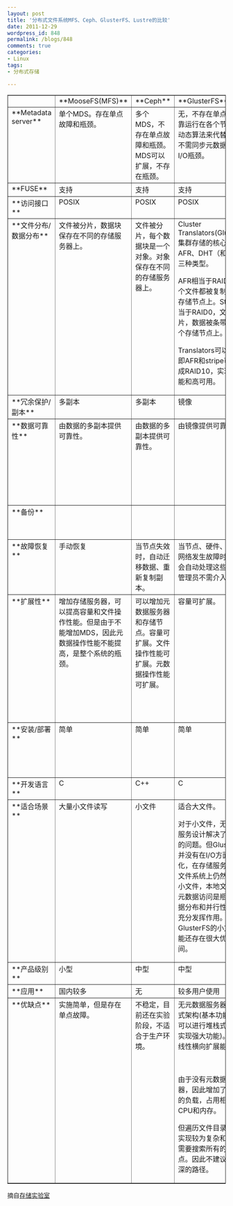 ```yaml
---
layout: post
title: '分布式文件系统MFS、Ceph、GlusterFS、Lustre的比较'
date: 2011-12-29
wordpress_id: 848
permalink: /blogs/848
comments: true
categories:
- Linux
tags:
- 分布式存储

---
```

<table border="1" cellspacing="0" cellpadding="0">
<tbody>
<tr>
<td valign="top">&nbsp;</td>
<td valign="top">**MooseFS(MFS)**</td>
<td valign="top">**Ceph**</td>
<td valign="top">**GlusterFS**</td>
<td valign="top">**Lustre**</td>
</tr>
<tr>
<td valign="top">**Metadata server**</td>
<td valign="top">单个MDS。存在单点故障和瓶颈。</td>
<td valign="top">多个MDS，不存在单点故障和瓶颈。MDS可以扩展，不存在瓶颈。</td>
<td valign="top">无，不存在单点故障。靠运行在各个节点上的动态算法来代替MDS,不需同步元数据,无硬盘I/O瓶颈。</td>
<td valign="top">双MDS(互相备份)。MDS不可以扩展，存在瓶颈。</td>
</tr>
<tr>
<td valign="top">**FUSE**</td>
<td valign="top">支持</td>
<td valign="top">支持</td>
<td valign="top">支持</td>
<td valign="top">支持</td>
</tr>
<tr>
<td valign="top">**访问接口**</td>
<td valign="top">POSIX</td>
<td valign="top">POSIX</td>
<td valign="top">POSIX</td>
<td valign="top">POSIX/MPI</td>
</tr>
<tr>
<td valign="top">**文件分布/数据分布**</td>
<td valign="top">文件被分片，数据块保存在不同的存储服务器上。</td>
<td valign="top">文件被分片，每个数据块是一个对象。对象保存在不同的存储服务器上。</td>
<td valign="top">Cluster Translators(GlusterFS集群存储的核心)包括AFR、DHT（和Stripe三种类型。

AFR相当于RAID1，每个文件都被复制到多个存储节点上。Stripe相当于RAID0，文件被分片，数据被条带化到各个存储节点上。

Translators可以组合，即AFR和stripe可以组成RAID10，实现高性能和高可用。</td>
<td valign="top">可以把大文件分片并以类似RAID0的方式分散存储在多个存储节点上。</td>
</tr>
<tr>
<td valign="top">**冗余保护/副本**</td>
<td valign="top">多副本</td>
<td valign="top">多副本</td>
<td valign="top">镜像</td>
<td valign="top">无</td>
</tr>
<tr>
<td valign="top">**数据可靠性**</td>
<td valign="top">由数据的多副本提供可靠性。</td>
<td valign="top">由数据的多副本提供可靠性。</td>
<td valign="top">由镜像提供可靠性。</td>
<td valign="top">由存储节点上的RAID1或RAID5/6提供可靠性。假如存储节点失效，则数据不可用。</td>
</tr>
<tr>
<td valign="top">**备份**</td>
<td valign="top">&nbsp;</td>
<td valign="top">&nbsp;</td>
<td valign="top">&nbsp;</td>
<td valign="top">提供备份工具。支持远程备份。</td>
</tr>
<tr>
<td valign="top">**故障恢复**</td>
<td valign="top">手动恢复</td>
<td valign="top">当节点失效时，自动迁移数据、重新复制副本。</td>
<td valign="top">当节点、硬件、磁盘、网络发生故障时，系统会自动处理这些故障，管理员不需介入。</td>
<td valign="top">无</td>
</tr>
<tr>
<td valign="top">**扩展性**</td>
<td valign="top">增加存储服务器，可以提高容量和文件操作性能。但是由于不能增加MDS，因此元数据操作性能不能提高，是整个系统的瓶颈。</td>
<td valign="top">可以增加元数据服务器和存储节点。容量可扩展。文件操作性能可扩展。元数据操作性能可扩展。</td>
<td valign="top">容量可扩展。</td>
<td valign="top">可增加存储节点，提高容量可文件操作性能，但是由于不能增加MDS，因此元数据操作性能不能提高，是整个系统的瓶颈。</td>
</tr>
<tr>
<td valign="top">**安装/部署**</td>
<td valign="top">简单</td>
<td valign="top">简单</td>
<td valign="top">简单</td>
<td valign="top">复杂。而且Lustre严重依赖内核，需要重新编译内核。</td>
</tr>
<tr>
<td valign="top">**开发语言**</td>
<td valign="top">C</td>
<td valign="top">C++</td>
<td valign="top">C</td>
<td valign="top">C</td>
</tr>
<tr>
<td valign="top">**适合场景**</td>
<td valign="top">大量小文件读写</td>
<td valign="top">小文件</td>
<td valign="top"><a name="_Toc288579612"></a><a name="_Toc288579827"></a><a name="_Toc288579902"></a><a name="_Toc288580250"></a>适合大文件。

<a name="_Toc288580250"></a>对于小文件，无元数据服务设计解决了元数据的问题。但GlusterFS并没有在I/O方面作优化，在存储服务器底层文件系统上仍然是大量小文件，本地文件系统元数据访问是瓶颈，数据分布和并行性也无法充分发挥作用。因此，GlusterFS的小文件性能还存在很大优化空间。</td>
<td valign="top">大文件读写</td>
</tr>
<tr>
<td valign="top">**产品级别**</td>
<td valign="top">小型</td>
<td valign="top">中型</td>
<td valign="top">中型</td>
<td valign="top">重型</td>
</tr>
<tr>
<td valign="top">**应用**</td>
<td valign="top">国内较多</td>
<td valign="top">无</td>
<td valign="top">较多用户使用</td>
<td valign="top">HPC领域。</td>
</tr>
<tr>
<td valign="top">**优缺点**</td>
<td valign="top">实施简单，但是存在单点故障。</td>
<td valign="top">不稳定，目前还在实验阶段，不适合于生产环境。</td>
<td valign="top">无元数据服务器，堆栈式架构(基本功能模块可以进行堆栈式组合，实现强大功能)。具有线性横向扩展能力。

&nbsp;

由于没有元数据服务器，因此增加了客户端的负载，占用相当的CPU和内存。

但遍历文件目录时，则实现较为复杂和低效，需要搜索所有的存储节点。因此不建议使用较深的路径。</td>
<td valign="top">很成熟、很庞大。</td>
</tr>
</tbody>
</table>

摘自<a href="http://blog.csdn.net/metaxen/article/details/7108958" title="存储实验室" target="_blank">存储实验室</a>
